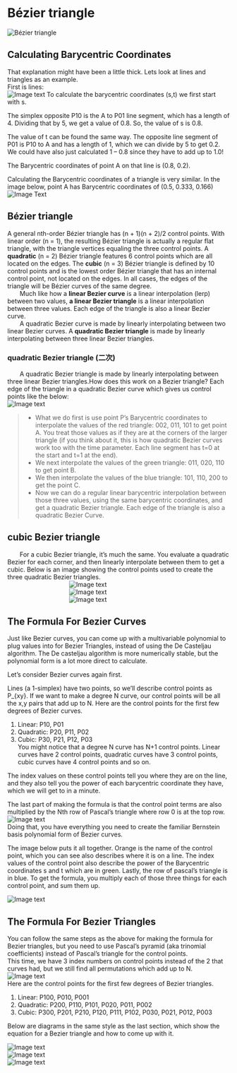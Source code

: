 # Bézier triangle

![Bézier triangle](https://blog.demofox.org/2019/12/07/bezier-triangles/)

## Calculating Barycentric Coordinates
That explanation might have been a little thick. Lets look at lines and triangles as an example.<br>
First is lines:<br>
![Image text](https://demofox2.files.wordpress.com/2019/12/barycentriccoordinateslineb.png)
To calculate the barycentric coordinates (s,t) we first start with s.

The simplex opposite P10 is the A to P01 line segment, which has a length of 4. Dividing that by 5, we get a value of 0.8. So, the value of s is 0.8.

The value of t can be found the same way. The opposite line segment of P01 is P10 to A and has a length of 1, which we can divide by 5 to get 0.2. We could have also just calculated 1 – 0.8 since they have to add up to 1.0!

The Barycentric coordinates of point A on that line is (0.8, 0.2).

Calculating the Barycentric coordinates of a triangle is very similar. In the image below, point A has Barycentric coordinates of (0.5, 0.333, 0.166)<br>
![Image Text](https://demofox2.files.wordpress.com/2019/12/barycentriccoordinatestriangleb.png)

## Bézier triangle
A general nth-order Bézier triangle has (n + 1)(n + 2)/2 control points.
With linear order (n = 1), the resulting Bézier triangle is actually a regular flat triangle, with the triangle vertices equaling the three control points. A **quadratic** (n = 2) Bézier triangle features 6 control points which are all located on the edges. The **cubic** (n = 3) Bézier triangle is defined by 10 control points and is the lowest order Bézier triangle that has an internal control point, not located on the edges. In all cases, the edges of the triangle will be Bézier curves of the same degree.  
&emsp;&emsp;Much like how a **linear Bezier curve** is a linear interpolation (lerp) between two values, **a linear Bezier triangle** is a linear interpolation between three values. Each edge of the triangle is also a linear Bezier curve.  
&emsp;&emsp;A quadratic Bezier curve is made by linearly interpolating between two linear Bezier curves. A **quadratic Bezier triangle** is made by linearly interpolating between three linear Bezier triangles.  
### quadratic Bezier triangle  (二次)
&emsp;&emsp;A quadratic Bezier triangle is made by linearly interpolating between three linear Bezier triangles.How does this work on a Bezier triangle? Each edge of the triangle in a quadratic Bezier curve which gives us control points like the below:<br>
![Image text](https://demofox2.files.wordpress.com/2019/12/quadraticbeziertriangle2dc.png)  
> 
> - What we do first is use point P’s Barycentric coordinates to interpolate the values of the red triangle: 002, 011, 101 to get point A. You treat those values as if they are at the corners of the larger triangle (if you think about it, this is how quadratic Bezier curves work too with the time parameter. Each line segment has t=0 at the start and t=1 at the end).  
> - We next interpolate the values of the green triangle: 011, 020, 110 to get point B.  
> - We then interpolate the values of the blue triangle: 101, 110, 200 to get the point C.  
> - Now we can do a regular linear barycentric interpolation between those three values, using the same barycentric coordinates, and get a quadratic Bezier triangle. Each edge of the triangle is also a quadratic Bezier Curve.  
> 

## cubic Bezier triangle
&emsp;&emsp;For a cubic Bezier triangle, it’s much the same. You evaluate a quadratic Bezier for each corner, and then linearly interpolate between them to get a cubic. Below is an image showing the control points used to create the three quadratic Bezier triangles.  
&emsp;&emsp;&emsp;&emsp;&emsp;&emsp;&emsp;&emsp;&emsp;&emsp;![Image text](https://demofox2.files.wordpress.com/2019/12/cubicbeziertriangle2dr.png)<br>
&emsp;&emsp;&emsp;&emsp;&emsp;&emsp;&emsp;&emsp;&emsp;&emsp;![Image text](https://demofox2.files.wordpress.com/2019/12/cubicbeziertriangle2dg.png)<br>
&emsp;&emsp;&emsp;&emsp;&emsp;&emsp;&emsp;&emsp;&emsp;&emsp;![Image text](https://demofox2.files.wordpress.com/2019/12/cubicbeziertriangle2db.png)



## The Formula For Bezier Curves
Just like Bezier curves, you can come up with a multivariable polynomial to plug values into for Bezier Triangles, instead of using the De Casteljau algorithm. The De casteljau algorithm is more numerically stable, but the polynomial form is a lot more direct to calculate.

Let’s consider Bezier curves again first.

Lines (a 1-simplex) have two points, so we’ll describe control points as P_{xy}. If we want to make a degree N curve, our control points will be all the x,y pairs that add up to N. Here are the control points for the first few degrees of Bezier curves.  
1. Linear: P10, P01
2. Quadratic: P20, P11, P02
3. Cubic: P30, P21, P12, P03  
You might notice that a degree N curve has N+1 control points. Linear curves have 2 control points, quadratic curves have 3 control points, cubic curves have 4 control points and so on.

The index values on these control points tell you where they are on the line, and they also tell you the power of each barycentric coordinate they have, which we will get to in a minute.

The last part of making the formula is that the control point terms are also multiplied by the Nth row of Pascal’s triangle where row 0 is at the top row. 
![Image text](https://demofox2.files.wordpress.com/2019/12/pascalstriangle.png)<br>
Doing that, you have everything you need to create the familiar Bernstein basis polynomial form of Bezier curves.

The image below puts it all together. Orange is the name of the control point, which you can see also describes where it is on a line. The index values of the control point also describe the power of the Barycentric coordinates s and t which are in green. Lastly, the row of pascal’s triangle is in blue. To get the formula, you multiply each of those three things for each control point, and sum them up.

![Image text](https://demofox2.files.wordpress.com/2019/12/curvecontrolpoints.png)
## The Formula For Bezier Triangles<br>
You can follow the same steps as the above for making the formula for Bezier triangles, but you need to use Pascal’s pyramid (aka trinomial coefficients) instead of Pascal’s triangle for the control points.<br>
This time, we have 3 index numbers on control points instead of the 2 that curves had, but we still find all permutations which add up to N.
![Image text](https://demofox2.files.wordpress.com/2019/12/pascalspyramid.png)<br>
Here are the control points for the first few degrees of Bezier triangles.
1. Linear: P100, P010, P001
2. Quadratic: P200, P110, P101, P020, P011, P002
3. Cubic: P300, P201, P210, P120, P111, P102, P030, P021, P012, P003 

Below are diagrams in the same style as the last section, which show the equation for a Bezier triangle and how to come up with it.

![Image text](https://demofox2.files.wordpress.com/2019/12/trianglecontrolpointslinear.png)  
![Image text](https://demofox2.files.wordpress.com/2019/12/trianglecontrolpointsquadratic.png)  
![Image text](https://demofox2.files.wordpress.com/2019/12/trianglecontrolpointscubic.png)  
